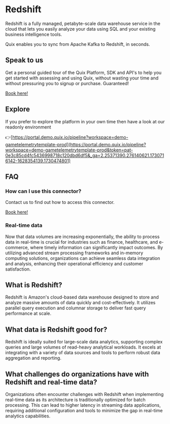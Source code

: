 <!--[tech-name]-->
# Redshift

<!--[ai-blurb-about-tech]-->
Redshift is a fully managed, petabyte-scale data warehouse service in the cloud that lets you easily analyze your data using SQL and your existing business intelligence tools.

Quix enables you to sync from Apache Kafka <span id="to_or_from">to</span> <span id="techname">Redshift</span>, in seconds.

## Speak to us

Get a personal guided tour of the Quix Platform, SDK and API's to help you get started with assessing and using Quix, without wasting your time and without pressuring you to signup or purchase. Guaranteed!

[Book here!](https://quix.io/book-a-demo)

## Explore

If you prefer to explore the platform in your own time then have a look at our readonly environment

👉[https://portal.demo.quix.io/pipeline?workspace=demo-gametelemetrytemplate-prod](https://portal.demo.quix.io/pipeline?workspace=demo-gametelemetrytemplate-prod&token=pat-0e3c85cd4fc5436998718c120dbd6df5&_ga=2.25371390.276140621.1730716142-1628354139.1730474801)

## FAQ 

### How can I use this connector?

Contact us to find out how to access this connector.

[Book here!](https://quix.io/book-a-demo)

### Real-time data

Now that data volumes are increasing exponentially, the ability to process data in real-time is crucial for industries such as finance, healthcare, and e-commerce, where timely information can significantly impact outcomes. By utilizing advanced stream processing frameworks and in-memory computing solutions, organizations can achieve seamless data integration and analysis, enhancing their operational efficiency and customer satisfaction.

## What is <span id="techname">Redshift</span>?

<!--[tech-seo-text]-->
Redshift is Amazon's cloud-based data warehouse designed to store and analyze massive amounts of data quickly and cost-effectively. It utilizes parallel query execution and columnar storage to deliver fast query performance at scale.

## What data is <span id="techname">Redshift</span> good for?

<!--[tech-data-seo-text]-->
Redshift is ideally suited for large-scale data analytics, supporting complex queries and large volumes of read-heavy analytical workloads. It excels at integrating with a variety of data sources and tools to perform robust data aggregation and reporting.

## What challenges do organizations have with <span id="techname">Redshift</span> and real-time data?

<!--[tech-challenges-seo-text]-->
Organizations often encounter challenges with Redshift when implementing real-time data as its architecture is traditionally optimized for batch processing. This can lead to higher latency in streaming data applications, requiring additional configuration and tools to minimize the gap in real-time analytics capabilities.